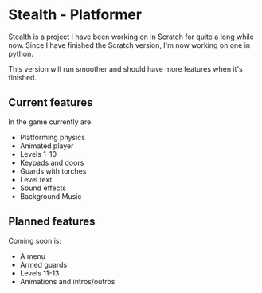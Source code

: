 # Stealth - Platformer

Stealth is a project I have been working on in Scratch for quite a long while now.
Since I have finished the Scratch version, I'm now working on one in python.

This version will run smoother and should have more features when it's finished.

## Current features
In the game currently are:
- Platforming physics
- Animated player
- Levels 1-10
- Keypads and doors
- Guards with torches
- Level text
- Sound effects
- Background Music

## Planned features
Coming soon is:
- A menu
- Armed guards
- Levels 11-13
- Animations and intros/outros
